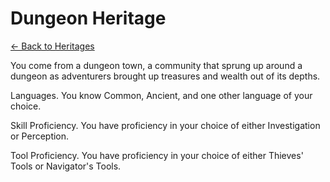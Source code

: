 # Dungeon Heritage

[<- Back to Heritages](./index.md)

You come from a dungeon town, a community that sprung up around a dungeon as adventurers brought up treasures and wealth out of its depths.

Languages. You know Common, Ancient, and one other language of your choice.

Skill Proficiency. You have proficiency in your choice of either Investigation or Perception.

Tool Proficiency. You have proficiency in your choice of either Thieves' Tools or Navigator's Tools.


